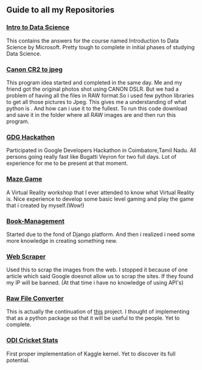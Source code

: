 ## Guide to all my Repositories

### [Intro to Data Science](https://github.com/mahendran-narayanan/Intro-to-Data-Science)
This contains the answers for the course named Introduction to Data Science by Microsoft. Pretty tough to complete in initial phases of studying Data Science.

### [Canon CR2 to jpeg](https://github.com/mahendran-narayanan/Canon-CR2-to-jpeg)
This program idea started and completed in the same day. Me and my friend got the original photos shot using CANON DSLR. But we had a problem of having all the files in RAW format.So i used few python libraries to get all those pictures to Jpeg. This gives me a understanding of what python is . And how can i use it to the fullest.
To run this code download and save it in the folder where all RAW images are and then run this program. 


### [GDG Hackathon](https://github.com/mahendran-narayanan/gdgcbe_21_Spartans_KCT)
Participated in Google Developers Hackathon in Coimbatore,Tamil Nadu. All persons going really fast like Bugatti Veyron for two full days. Lot of experience for me to be present at that moment.

### [Maze Game](https://github.com/mahendran-narayanan/MazeGame)
A Virtual Reality workshop that I ever attended to know what Virtual Reality is. Nice experience to develop some basic level gaming and play the game that i created by myself.(Wow!)


### [Book-Management](https://github.com/mahendran-narayanan/Book-Management)
Started due to the fond of Django platform. And then i realized i need some more knowledge in creating something new.

### [Web Scraper](https://github.com/mahendran-narayanan/Webscraper)
Used this to scrap the images from the web. I stopped it because of one article which said Google doesnot allow us to scrap the sites. If they found my IP will be banned. (At that time i have no knowledge of using API's)

### [Raw File Converter](https://github.com/mahendran-narayanan/rawfileconverter)
This is actually the continuation of [this](https://github.com/mahendran-narayanan/Canon-CR2-to-jpeg) project. I thought of implementing that as a python package so that it will be useful to the people. Yet to complete.

### [ODI Cricket Stats](https://github.com/mahendran-narayanan/ODI-Cricket-Statistics-1971-2017)
First proper implementation of Kaggle kernel. Yet to discover its full potential.


